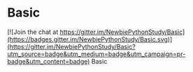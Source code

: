 # Basic

[![Join the chat at https://gitter.im/NewbiePythonStudy/Basic](https://badges.gitter.im/NewbiePythonStudy/Basic.svg)](https://gitter.im/NewbiePythonStudy/Basic?utm_source=badge&utm_medium=badge&utm_campaign=pr-badge&utm_content=badge)
Basic
